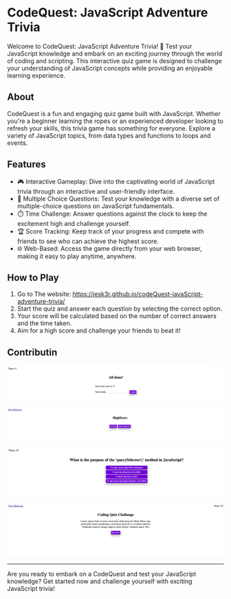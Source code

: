 # CodeQuest: JavaScript Adventure Trivia

Welcome to CodeQuest: JavaScript Adventure Trivia! 🚀 Test your JavaScript knowledge and embark on an exciting journey through the world of coding and scripting. This interactive quiz game is designed to challenge your understanding of JavaScript concepts while providing an enjoyable learning experience.

## About

CodeQuest is a fun and engaging quiz game built with JavaScript. Whether you're a beginner learning the ropes or an experienced developer looking to refresh your skills, this trivia game has something for everyone. Explore a variety of JavaScript topics, from data types and functions to loops and events.

## Features

- 🎮 Interactive Gameplay: Dive into the captivating world of JavaScript trivia through an interactive and user-friendly interface.
- 🌟 Multiple Choice Questions: Test your knowledge with a diverse set of multiple-choice questions on JavaScript fundamentals.
- ⏱️ Time Challenge: Answer questions against the clock to keep the excitement high and challenge yourself.
- 🏆 Score Tracking: Keep track of your progress and compete with friends to see who can achieve the highest score.
- 🌐 Web-Based: Access the game directly from your web browser, making it easy to play anytime, anywhere.

## How to Play

1. Go to The website: https://jesk3r.github.io/codeQuest-javaScript-adventure-trivia/
2. Start the quiz and answer each question by selecting the correct option.
3. Your score will be calculated based on the number of correct answers and the time taken.
4. Aim for a high score and challenge your friends to beat it!

## Contributin

![Finished Quiz](Assets/Screenshots/sc_FinishedQuiz.png)

![Highscore](Assets/Screenshots/sc_HighcoreScreen.png)

![Quiz section](Assets/Screenshots/sc_QuizSection.png)

![TitleScreen](Assets/Screenshots/sc_TitleScreen.png)


---

Are you ready to embark on a CodeQuest and test your JavaScript knowledge? Get started now and challenge yourself with exciting JavaScript trivia!
